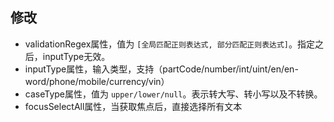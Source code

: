 ## 修改

- validationRegex属性，值为 `[全局匹配正则表达式, 部分匹配正则表达式]`。指定之后，inputType无效。
- inputType属性，输入类型，支持（partCode/number/int/uint/en/en-word/phone/mobile/currency/vin）
- caseType属性，值为 `upper/lower/null`。表示转大写、转小写以及不转换。
- focusSelectAll属性，当获取焦点后，直接选择所有文本
